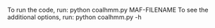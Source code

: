 To run the code, run: python coalhmm.py MAF-FILENAME
To see the additional options, run: python coalhmm.py -h

